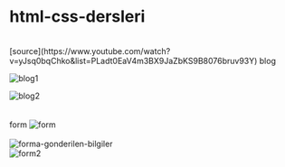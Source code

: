 # html-css-dersleri
<br> 
[source](https://www.youtube.com/watch?v=yJsq0bqChko&list=PLadt0EaV4m3BX9JaZbKS9B8076bruv93Y)
blog 
<br>

![blog1](https://user-images.githubusercontent.com/93613471/176630254-53ac87b7-65e9-4eb3-9afe-79ca381bee2d.png)

![blog2](https://user-images.githubusercontent.com/93613471/176630265-8ee5b342-93ab-4d59-8908-3c10d486b05a.png)
<br>
<br>
<br>
form 
![form](https://user-images.githubusercontent.com/93613471/176698342-21dda067-5431-421a-805b-e6eb551a7cc4.png)
<br>
<br>
![forma-gonderilen-bilgiler](https://user-images.githubusercontent.com/93613471/176859897-4cc83258-d893-498c-98a9-1d181ea81df1.png)
<br>
![form2](https://user-images.githubusercontent.com/93613471/176952472-c41a7f83-5cd4-4ad4-87a5-575fe8b0f3a3.png)
